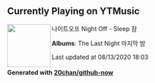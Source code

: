 ## Currently Playing on YTMusic

[<img align="left" width="100" src="https://lh3.googleusercontent.com/3SueB6wVEIzjor070EjtmJtyI9JTraX75vpcInrp_TLgNeBf3nsAIlVaST8FDZLtQc75AHNPyOb3kLeg">](https://music.youtube.com/channel/UCHCWD4PNqYN4iV8hNM8gG8A)

나이트오프 Night Off - Sleep 잠

**Albums**: The Last Night 마지막 밤

Last updated at 08/13/2020 18:03

#### Generated with [20chan/github-now](https://github.com/20chan/github-now)


<!--
**20chan/20chan** is a ✨ _special_ ✨ repository because its `README.md` (this file) appears on your GitHub profile.

Here are some ideas to get you started:

- 🔭 I’m currently working on ...
- 🌱 I’m currently learning ...
- 👯 I’m looking to collaborate on ...
- 🤔 I’m looking for help with ...
- 💬 Ask me about ...
- 📫 How to reach me: ...
- 😄 Pronouns: ...
- ⚡ Fun fact: ...
-->
